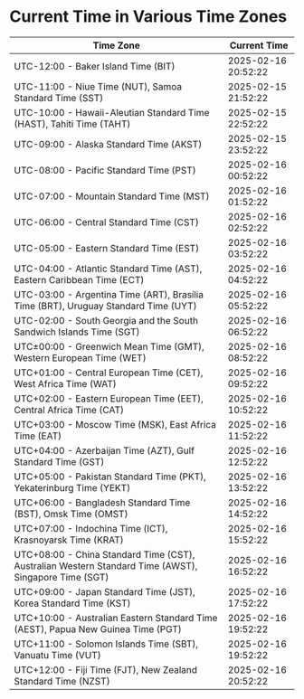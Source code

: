 # Current Time in Various Time Zones

| Time Zone | Current Time |
|-----------|--------------|
| UTC-12:00 - Baker Island Time (BIT) | 2025-02-16 20:52:22 |
| UTC-11:00 - Niue Time (NUT), Samoa Standard Time (SST) | 2025-02-15 21:52:22 |
| UTC-10:00 - Hawaii-Aleutian Standard Time (HAST), Tahiti Time (TAHT) | 2025-02-15 22:52:22 |
| UTC-09:00 - Alaska Standard Time (AKST) | 2025-02-15 23:52:22 |
| UTC-08:00 - Pacific Standard Time (PST) | 2025-02-16 00:52:22 |
| UTC-07:00 - Mountain Standard Time (MST) | 2025-02-16 01:52:22 |
| UTC-06:00 - Central Standard Time (CST) | 2025-02-16 02:52:22 |
| UTC-05:00 - Eastern Standard Time (EST) | 2025-02-16 03:52:22 |
| UTC-04:00 - Atlantic Standard Time (AST), Eastern Caribbean Time (ECT) | 2025-02-16 04:52:22 |
| UTC-03:00 - Argentina Time (ART), Brasília Time (BRT), Uruguay Standard Time (UYT) | 2025-02-16 05:52:22 |
| UTC-02:00 - South Georgia and the South Sandwich Islands Time (SGT) | 2025-02-16 06:52:22 |
| UTC±00:00 - Greenwich Mean Time (GMT), Western European Time (WET) | 2025-02-16 08:52:22 |
| UTC+01:00 - Central European Time (CET), West Africa Time (WAT) | 2025-02-16 09:52:22 |
| UTC+02:00 - Eastern European Time (EET), Central Africa Time (CAT) | 2025-02-16 10:52:22 |
| UTC+03:00 - Moscow Time (MSK), East Africa Time (EAT) | 2025-02-16 11:52:22 |
| UTC+04:00 - Azerbaijan Time (AZT), Gulf Standard Time (GST) | 2025-02-16 12:52:22 |
| UTC+05:00 - Pakistan Standard Time (PKT), Yekaterinburg Time (YEKT) | 2025-02-16 13:52:22 |
| UTC+06:00 - Bangladesh Standard Time (BST), Omsk Time (OMST) | 2025-02-16 14:52:22 |
| UTC+07:00 - Indochina Time (ICT), Krasnoyarsk Time (KRAT) | 2025-02-16 15:52:22 |
| UTC+08:00 - China Standard Time (CST), Australian Western Standard Time (AWST), Singapore Time (SGT) | 2025-02-16 16:52:22 |
| UTC+09:00 - Japan Standard Time (JST), Korea Standard Time (KST) | 2025-02-16 17:52:22 |
| UTC+10:00 - Australian Eastern Standard Time (AEST), Papua New Guinea Time (PGT) | 2025-02-16 19:52:22 |
| UTC+11:00 - Solomon Islands Time (SBT), Vanuatu Time (VUT) | 2025-02-16 19:52:22 |
| UTC+12:00 - Fiji Time (FJT), New Zealand Standard Time (NZST) | 2025-02-16 20:52:22 |
